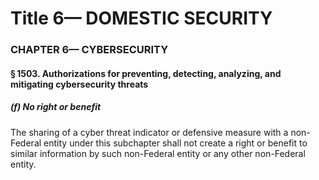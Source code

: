 
# Title 6— DOMESTIC SECURITY
### CHAPTER 6— CYBERSECURITY
#### § 1503. Authorizations for preventing, detecting, analyzing, and mitigating cybersecurity threats
##### (f) No right or benefit

The sharing of a cyber threat indicator or defensive measure with a non-Federal entity under this subchapter shall not create a right or benefit to similar information by such non-Federal entity or any other non-Federal entity.
